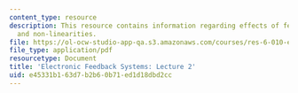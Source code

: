 ```yaml
---
content_type: resource
description: This resource contains information regarding effects of feedback on noise
  and non-linearities.
file: https://ol-ocw-studio-app-qa.s3.amazonaws.com/courses/res-6-010-electronic-feedback-systems-spring-2013/e45331b163d7b2b60b71ed1d18dbd2cc_MITRES_6-010S13_lec02.pdf
file_type: application/pdf
resourcetype: Document
title: 'Electronic Feedback Systems: Lecture 2'
uid: e45331b1-63d7-b2b6-0b71-ed1d18dbd2cc
---
```


